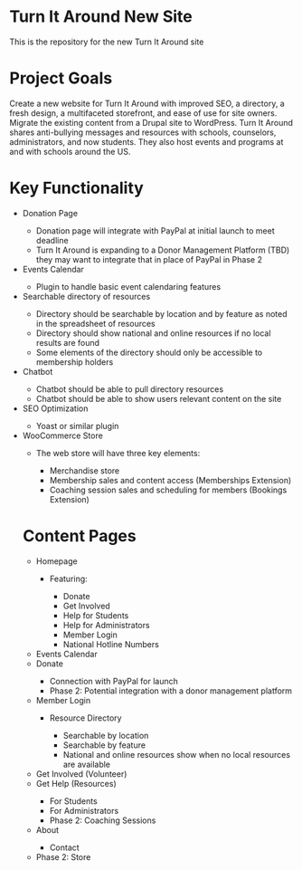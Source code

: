 # Turn It Around New Site
This is the repository for the new Turn It Around site

# Project Goals
Create a new website for Turn It Around with improved SEO, a directory, a fresh design, a multifaceted storefront, and ease of use for site owners. Migrate the existing content from a Drupal site to WordPress. Turn It Around shares anti-bullying messages and resources with schools, counselors, administrators, and now students. They also host events and programs at and with schools around the US.  

# Key Functionality
  <ul> 
  <li> Donation Page </li>
  <ul>
     <li> Donation page will integrate with PayPal at initial launch to meet deadline </li>
     <li>Turn It Around is expanding to a Donor Management Platform (TBD) they may want to integrate that in place of PayPal in Phase 2</li>
  </ul>
  <li>Events Calendar</li>
  <ul>
    <li>Plugin to handle basic event calendaring features</li>
  </ul>
  <li> Searchable directory of resources</li>
  <ul>
    <li>Directory should be searchable by location and by feature as noted in the spreadsheet of resources </li>
    <li>Directory should show national and online resources if no local results are found</li>
    <li>Some elements of the directory should only be accessible to membership holders</li>
  </ul>
  <li>Chatbot </li>
  <ul>
    <li>Chatbot should be able to pull directory resources</li>
    <li>Chatbot should be able to show users relevant content on the site</li>
  </ul>
  <li>SEO Optimization</li>
  <ul>
    <li>Yoast or similar plugin </li>
  </ul>
  <li>WooCommerce Store</li>
  <ul>
    <li>The web store will have three key elements:</li>
    <ul>
      <li>Merchandise store</li>
      <li>Membership sales and content access (Memberships Extension)</li>
      <li>Coaching session sales and scheduling for members (Bookings Extension)</li>
    </ul>
  </ul>

  # Content Pages
  <ul>
    <li>Homepage</li>
    <ul>
      <li>Featuring:</li>
      <ul>
        <li>Donate</li>
        <li>Get Involved</li>
        <li>Help for Students</li>
        <li>Help for Administrators</li>
        <li>Member Login</li>
        <li>National Hotline Numbers</li>
      </ul>
      </ul>
      <li>Events Calendar</li>
      <li>Donate</li>
      <ul>
        <li>Connection with PayPal for launch</li>
        <li>Phase 2: Potential integration with a donor management platform</li>
      </ul>
    <li>Member Login</li>
    <ul>
      <li>Resource Directory</li>
      <ul>
        <li>Searchable by location</li>
        <li>Searchable by feature</li>
        <li>National and online resources show when no local resources are available</li>
      </ul>
    </ul>
    <li>Get Involved (Volunteer)</li>
    <li>Get Help (Resources)</li>
    <ul>
      <li>For Students</li>
      <li>For Administrators</li>
      <li>Phase 2: Coaching Sessions</li>
    </ul>
    <li>About</li>
    <ul>
      <li>Contact </li>
    </ul>
    <li>Phase 2: Store</li>
  </ul>
